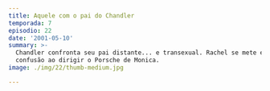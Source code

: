 ```yaml
---
title: Aquele com o pai do Chandler
temporada: 7
episodio: 22
date: '2001-05-10'
summary: >-
  Chandler confronta seu pai distante... e transexual. Rachel se mete em
  confusão ao dirigir o Porsche de Monica.
image: ./img/22/thumb-medium.jpg

---
```

